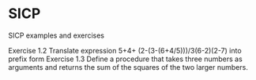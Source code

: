 # SICP
SICP examples and exercises

Exercise 1.2
Translate expression 5+4+ (2-(3-(6+4/5)))/3(6-2)(2-7) into prefix form
Exercise 1.3 
Define a procedure that takes three numbers as arguments and returns the sum of the
squares of the two larger numbers. 
